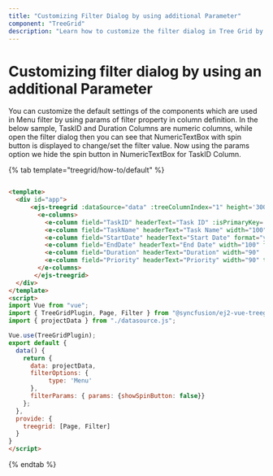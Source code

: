 ```yaml
---
title: "Customizing Filter Dialog by using additional Parameter"
component: "TreeGrid"
description: "Learn how to customize the filter dialog in Tree Grid by using an additional Parameter."
---
```


# Customizing filter dialog by using an additional Parameter

You can customize the default settings of the components which are used in Menu filter by using params of filter property in column definition.
In the below sample, TaskID and Duration Columns are numeric columns, while open the filter dialog then you can see that NumericTextBox with spin button is displayed to change/set the filter value. Now using the params option we hide the spin button in NumericTextBox for TaskID Column.

{% tab template="treegrid/how-to/default" %}

```html

<template>
  <div id="app">
      <ejs-treegrid :dataSource="data" :treeColumnIndex="1" height='300px' idMapping='TaskID' parentIdMapping='parentID' :allowFiltering='true' :filterSettings='filterOptions' ref="treegrid">
        <e-columns>
          <e-column field="TaskID" headerText="Task ID" :isPrimaryKey='true' width="70" :filter='filterParams' textAlign="Right"></e-column>
          <e-column field="TaskName" headerText="Task Name" width="100" ></e-column>
          <e-column field="StartDate" headerText="Start Date" format="yMd" width="100" textAlign="Right"></e-column>
          <e-column field="EndDate" headerText="End Date" width="100" format="yMd" textAlign="Right"></e-column>
          <e-column field="Duration" headerText="Duration" width="90" :filter='filterParams' textAlign="Right"></e-column>
          <e-column field="Priority" headerText="Priority" width="90" textAlign="Left"></e-column>
        </e-columns>
       </ejs-treegrid>
  </div>
</template>
<script>
import Vue from "vue";
import { TreeGridPlugin, Page, Filter } from "@syncfusion/ej2-vue-treegrid";
import { projectData } from "./datasource.js";

Vue.use(TreeGridPlugin);
export default {
  data() {
    return {
      data: projectData,
      filterOptions: {
           type: 'Menu'
      },
      filterParams: { params: {showSpinButton: false}}
    };
  },
  provide: {
    treegrid: [Page, Filter]
  }
}
</script>

```

{% endtab %}
